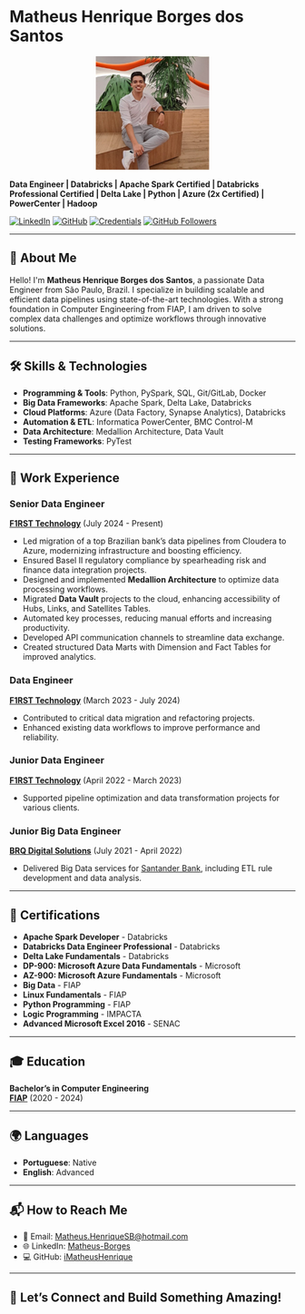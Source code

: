 # Matheus Henrique Borges dos Santos

<div align="center">
  <img src="imgs/profile.jpg" alt="Matheus Henrique Borges dos Santos" width="200" />
</div>


**Data Engineer | Databricks | Apache Spark Certified | Databricks Professional Certified | Delta Lake | Python | Azure (2x Certified) | PowerCenter | Hadoop**

[![LinkedIn](https://img.shields.io/badge/LinkedIn-Profile-blue)](https://www.linkedin.com/in/matheus-borges-2208/?locale=en_US) 
[![GitHub](https://img.shields.io/badge/GitHub-Profile-black)](https://github.com/iMatheusHenrique) 
[![Credentials](https://img.shields.io/badge/Credentials-Verified-green)](https://scq.io/UHd13MQ)
[![GitHub Followers](https://img.shields.io/github/followers/iMatheusHenrique?label=follow&style=social)](https://github.com/iMatheusHenrique)

---

## 🌟 About Me

Hello! I'm **Matheus Henrique Borges dos Santos**, a passionate Data Engineer from São Paulo, Brazil. I specialize in building scalable and efficient data pipelines using state-of-the-art technologies. With a strong foundation in Computer Engineering from FIAP, I am driven to solve complex data challenges and optimize workflows through innovative solutions.

---

## 🛠️ Skills & Technologies

- **Programming & Tools**: Python, PySpark, SQL, Git/GitLab, Docker
- **Big Data Frameworks**: Apache Spark, Delta Lake, Databricks
- **Cloud Platforms**: Azure (Data Factory, Synapse Analytics), Databricks
- **Automation & ETL**: Informatica PowerCenter, BMC Control-M
- **Data Architecture**: Medallion Architecture, Data Vault
- **Testing Frameworks**: PyTest

---

## 💼 Work Experience

### **Senior Data Engineer**  
**[F1RST Technology](https://f1rst.com.br)** (July 2024 - Present)  
- Led migration of a top Brazilian bank’s data pipelines from Cloudera to Azure, modernizing infrastructure and boosting efficiency.
- Ensured Basel II regulatory compliance by spearheading risk and finance data integration projects.
- Designed and implemented **Medallion Architecture** to optimize data processing workflows.
- Migrated **Data Vault** projects to the cloud, enhancing accessibility of Hubs, Links, and Satellites Tables.
- Automated key processes, reducing manual efforts and increasing productivity.
- Developed API communication channels to streamline data exchange.
- Created structured Data Marts with Dimension and Fact Tables for improved analytics.

### **Data Engineer**  
**[F1RST Technology](https://f1rst.com.br)** (March 2023 - July 2024)  
- Contributed to critical data migration and refactoring projects.
- Enhanced existing data workflows to improve performance and reliability.

### **Junior Data Engineer**  
**[F1RST Technology](https://f1rst.com.br)** (April 2022 - March 2023)  
- Supported pipeline optimization and data transformation projects for various clients.

### **Junior Big Data Engineer**  
**[BRQ Digital Solutions](https://www.brq.com/)** (July 2021 - April 2022)  
- Delivered Big Data services for [Santander Bank](https://www.santander.com/), including ETL rule development and data analysis.

---

## 📜 Certifications

- **Apache Spark Developer** - Databricks  
- **Databricks Data Engineer Professional** - Databricks  
- **Delta Lake Fundamentals** - Databricks  
- **DP-900: Microsoft Azure Data Fundamentals** - Microsoft  
- **AZ-900: Microsoft Azure Fundamentals** - Microsoft  
- **Big Data** - FIAP  
- **Linux Fundamentals** - FIAP  
- **Python Programming** - FIAP  
- **Logic Programming** - IMPACTA  
- **Advanced Microsoft Excel 2016** - SENAC  

---

## 🎓 Education

**Bachelor’s in Computer Engineering**  
**[FIAP](https://www.fiap.com.br)** (2020 - 2024)

---

## 🌍 Languages

- **Portuguese**: Native  
- **English**: Advanced  

---

## 📬 How to Reach Me

- 📧 Email: [Matheus.HenriqueSB@hotmail.com](mailto:Matheus.HenriqueSB@hotmail.com)  
- 🌐 LinkedIn: [Matheus-Borges](https://www.linkedin.com/in/matheus-borges-2208/?locale=en_US)  
- 💻 GitHub: [iMatheusHenrique](https://github.com/iMatheusHenrique)
---
## 🚀 Let’s Connect and Build Something Amazing!
